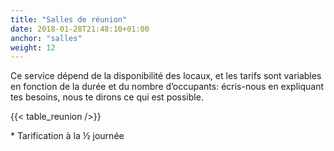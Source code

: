 ```yaml
---
title: "Salles de réunion"
date: 2018-01-28T21:48:10+01:00
anchor: "salles"
weight: 12
---
```


Ce service dépend de la disponibilité des locaux, et les tarifs sont variables en fonction de la durée et du nombre d’occupants: écris-nous en expliquant tes besoins, nous te dirons ce qui est possible.

{{< table_reunion />}}

\* Tarification à la ½ journée